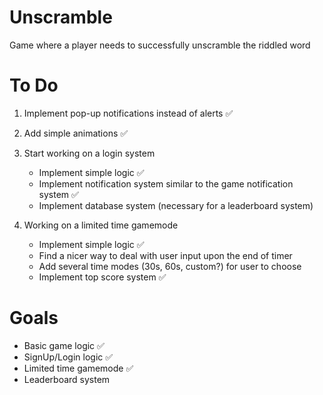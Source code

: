 # Unscramble

Game where a player needs to successfully unscramble the riddled word

# To Do

1. Implement pop-up notifications instead of alerts ✅

2. Add simple animations ✅

3. Start working on a login system

   - Implement simple logic ✅
   - Implement notification system similar to the game notification system ✅
   - Implement database system (necessary for a leaderboard system)

4. Working on a limited time gamemode
   - Implement simple logic ✅
   - Find a nicer way to deal with user input upon the end of timer
   - Add several time modes (30s, 60s, custom?) for user to choose
   - Implement top score system ✅

# Goals

- Basic game logic ✅
- SignUp/Login logic ✅
- Limited time gamemode ✅
- Leaderboard system
